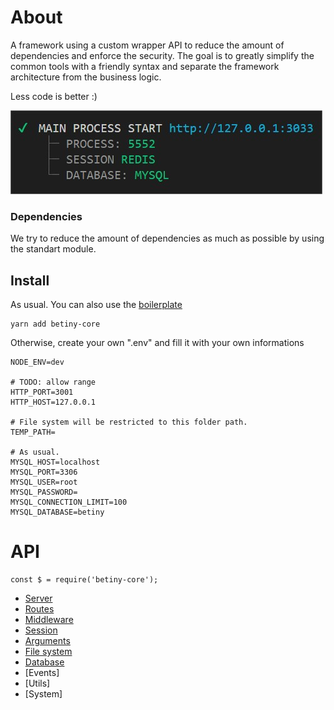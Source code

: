 # About
A framework using a custom wrapper API to reduce the amount of dependencies and enforce the security. The goal is to greatly simplify the common tools with a friendly syntax and separate the framework architecture from the business logic.

Less code is better :)

![betiny](./docs/betiny.jpg)

### Dependencies
We try to reduce the amount of dependencies as much as possible by using the standart module.

## Install
As usual. You can also use the [boilerplate](https://github.com/Braije/betiny-boilerplate)

    yarn add betiny-core

Otherwise, create your own ".env" and fill it with your own informations

    NODE_ENV=dev

    # TODO: allow range
    HTTP_PORT=3001
    HTTP_HOST=127.0.0.1

    # File system will be restricted to this folder path.
    TEMP_PATH=
    
    # As usual.
    MYSQL_HOST=localhost
    MYSQL_PORT=3306
    MYSQL_USER=root
    MYSQL_PASSWORD=
    MYSQL_CONNECTION_LIMIT=100
    MYSQL_DATABASE=betiny

# API

    const $ = require('betiny-core'); 

- [Server](./api/core/server.md)
- [Routes](./api/core/routes.md)
- [Middleware](./api/core/middleware.md)
- [Session](./api/core/session.md)
- [Arguments](./api/core/arguments.md)
- [File system](./api/core/files.md)
- [Database](./api/core/mysql.md)
- [Events]
- [Utils]
- [System]
